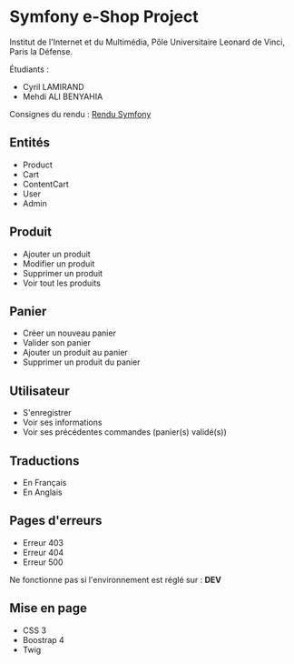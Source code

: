<h1>Symfony e-Shop Project</h1>
<p>Institut de l'Internet et du Multimédia, Pôle Universitaire Leonard de Vinci, Paris la Défense.</p>
<p>Étudiants :</p>
<ul>
  <li>Cyril LAMIRAND</li>
  <li>Mehdi ALI BENYAHIA</li>
</ul>
<p>Consignes du rendu : <a href="http://bit.ly/symfony-ecommerce">Rendu Symfony</a></p>
<h2>Entités</h2>
<ul>
  <li>Product</li>
  <li>Cart</li>
  <li>ContentCart</li>
  <li>User</li>
  <li>Admin</li>
</ul>
<h2>Produit</h2>
<ul>
  <li>Ajouter un produit</li>
  <li>Modifier un produit</li>
  <li>Supprimer un produit</li>
  <li>Voir tout les produits</li>
</ul>
<h2>Panier</h2>
<ul>
  <li>Créer un nouveau panier</li>
  <li>Valider son panier</li>
  <li>Ajouter un produit au panier</li>
  <li>Supprimer un produit du panier</li>
</ul>
<h2>Utilisateur</h2>
<ul>
  <li>S'enregistrer</li>
  <li>Voir ses informations</li>
  <li>Voir ses précédentes commandes (panier(s) validé(s))</li>
</ul>
<h2>Traductions</h2>
<ul>
  <li>En Français</li>
  <li>En Anglais</li>
</ul>
<h2>Pages d'erreurs</h2>
<ul>
  <li>Erreur 403</li>
  <li>Erreur 404</li>
  <li>Erreur 500</li>
</ul>
<p>Ne fonctionne pas si l'environnement est réglé sur : <b>DEV</b></p>
<h2>Mise en page</h2>
<ul>
  <li>CSS 3</li>
  <li>Boostrap 4</li>
  <li>Twig</li>
</ul>
